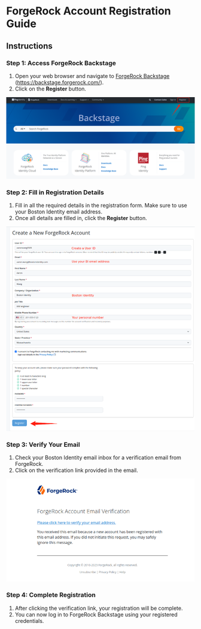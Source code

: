 # ForgeRock Account Registration Guide

## Instructions

### Step 1: Access ForgeRock Backstage

1. Open your web browser and navigate to [ForgeRock Backstage](https://backstage.forgerock.com/) (https://backstage.forgerock.com/).
2. Click on the **Register** button.

![Step 1](./fig1.jpg)

### Step 2: Fill in Registration Details

1. Fill in all the required details in the registration form. Make sure to use your Boston Identity email address.
2. Once all details are filled in, click the **Register** button.

![Step 2](./fig2.jpg)

### Step 3: Verify Your Email

1. Check your Boston Identity email inbox for a verification email from ForgeRock.
2. Click on the verification link provided in the email.

![Step 3](./fig3.jpg)

### Step 4: Complete Registration

1. After clicking the verification link, your registration will be complete.
2. You can now log in to ForgeRock Backstage using your registered credentials.

